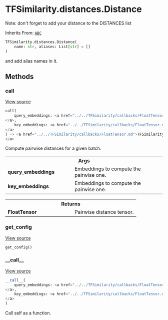 # TFSimilarity.distances.Distance





Note: don't forget to add your distance to the DISTANCES list

Inherits From: [`ABC`](../../TFSimilarity/distances/ABC.md)


```python
TFSimilarity.distances.Distance(
    name: str, aliases: List[str] = []
)
```



<!-- Placeholder for "Used in" -->
and add alias names in it.

## Methods

<h3 id="call">call</h3>

<a target="_blank" class="external" href="https://github.com/tensorflow/similarity/blob/main/tensorflow_similarity/distances.py#L33-L43">View source</a>

```python
call(
    query_embeddings: <a href="../../TFSimilarity/callbacks/FloatTensor.md">TFSimilarity.callbacks.FloatTensor```
</a>,
    key_embeddings: <a href="../../TFSimilarity/callbacks/FloatTensor.md">TFSimilarity.callbacks.FloatTensor```
</a>
) -> <a href="../../TFSimilarity/callbacks/FloatTensor.md">TFSimilarity.callbacks.FloatTensor```
</a>
```


Compute pairwise distances for a given batch.


<!-- Tabular view -->
 <table class="responsive fixed orange">
<colgroup><col width="214px"><col></colgroup>
<tr><th colspan="2">Args</th></tr>

<tr>
<td>
<b>query_embeddings</b>
</td>
<td>
Embeddings to compute the pairwise one.
</td>
</tr><tr>
<td>
<b>key_embeddings</b>
</td>
<td>
Embeddings to compute the pairwise one.
</td>
</tr>
</table>



<!-- Tabular view -->
 <table class="responsive fixed orange">
<colgroup><col width="214px"><col></colgroup>
<tr><th colspan="2">Returns</th></tr>

<tr>
<td>
<b>FloatTensor</b>
</td>
<td>
Pairwise distance tensor.
</td>
</tr>
</table>



<h3 id="get_config">get_config</h3>

<a target="_blank" class="external" href="https://github.com/tensorflow/similarity/blob/main/tensorflow_similarity/distances.py#L51-L52">View source</a>

```python
get_config()
```





<h3 id="__call__">__call__</h3>

<a target="_blank" class="external" href="https://github.com/tensorflow/similarity/blob/main/tensorflow_similarity/distances.py#L45-L46">View source</a>

```python
__call__(
    query_embeddings: <a href="../../TFSimilarity/callbacks/FloatTensor.md">TFSimilarity.callbacks.FloatTensor```
</a>,
    key_embeddings: <a href="../../TFSimilarity/callbacks/FloatTensor.md">TFSimilarity.callbacks.FloatTensor```
</a>
)
```


Call self as a function.




